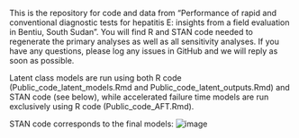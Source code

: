 This is the repository for code and data from “Performance of rapid and conventional diagnostic tests for hepatitis E: insights from a field evaluation in Bentiu, South Sudan”. You will find R and STAN code needed to regenerate the primary analyses as well as all sensitivity analyses. If you have any questions, please log any issues in GitHub and we will reply as soon as possible. 


Latent class models are run using both R code (Public_code_latent_models.Rmd and Public_code_latent_outputs.Rmd) and STAN code (see below), while accelerated failure time models are run exclusively using R code (Public_code_AFT.Rmd).

STAN code corresponds to the final models: 
![image](https://github.com/user-attachments/assets/c15ed6dd-19c1-43fa-ad18-da95b1305681)


